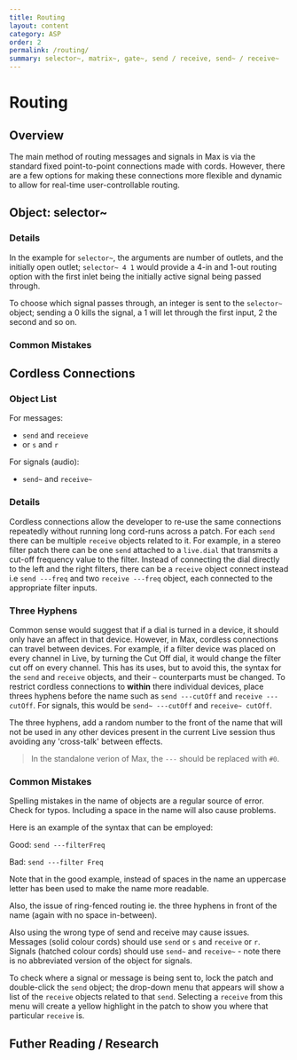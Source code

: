 ```yaml
---
title: Routing
layout: content
category: ASP
order: 2
permalink: /routing/
summary: selector~, matrix~, gate~, send / receive, send~ / receive~
---
```


# Routing

## Overview
The main method of routing messages and signals in Max is via the standard fixed point-to-point connections made with cords. However, there are a few options for making these connections more flexible and dynamic to allow for real-time user-controllable routing.

## Object: selector~


### Details
In the example for `selector~`, the arguments are number of outlets, and the initially open outlet; `selector~ 4 1` would provide a 4-in and 1-out routing option with the first inlet being the initially active signal being passed through.

To choose which signal passes through, an integer is sent to the `selector~` object; sending a 0 kills the signal, a 1 will let through the first input, 2 the second and so on.

### Common Mistakes

## Cordless Connections
### Object List

For messages:

* `send` and `receieve`
* or `s` and `r`

For signals (audio):

* `send~` and `receive~`


### Details
Cordless connections allow the developer to re-use the same connections repeatedly without running long cord-runs across a patch. For each `send` there can be multiple `receive` objects related to it. For example, in a stereo filter patch there can be one `send` attached to a `live.dial` that transmits a cut-off frequency value to the filter. Instead of connecting the dial directly to the left and the right filters, there can be a `receive` object connect instead i.e `send ---freq` and two `receive ---freq` object, each connected to the appropriate filter inputs.

### Three Hyphens
Common sense would suggest that if a dial is turned in a device, it should only have an affect in that device. However, in Max, cordless connections can travel between devices. For example, if a filter device was placed on every channel in Live, by turning the Cut Off dial, it would change the filter cut off on every channel. This has its uses, but to avoid this, the syntax for the `send` and `receive` objects, and their `~` counterparts must be changed. To restrict cordless connections to **within** there individual devices, place threes hyphens before the name such as `send ---cutOff` and `receive ---cutOff`. For signals, this would be `send~ ---cutOff` and `receive~ cutOff`.

The three hyphens, add a random number to the front of the name that will not be used in any other devices present in the current Live session thus avoiding any 'cross-talk' between effects.

> In the standalone verion of Max, the `---` should be replaced with `#0`.

### Common Mistakes
Spelling mistakes in the name of objects are a regular source of error. Check for typos. Including a space in the name will also cause problems.

Here is an example of the syntax that can be employed:

Good: `send ---filterFreq`

Bad: `send ---filter Freq`

Note that in the good example, instead of spaces in the name an uppercase letter has been used to make the name more readable.

Also, the issue of ring-fenced routing ie. the three hyphens in front of the name (again with no space in-between).

Also using the wrong type of send and receive may cause issues. Messages (solid colour cords) should use `send` or `s` and `receive` or `r`. Signals (hatched colour cords) should use `send~` and `receive~` - note there is no abbreviated version of the object for signals.

To check where a signal or message is being sent to, lock the patch and double-click the `send` object; the drop-down menu that appears will show a list of the `receive` objects related to that `send`. Selecting a `receive` from this menu will create a yellow highlight in the patch to show you where that particular `receive` is.


## Futher Reading / Research
